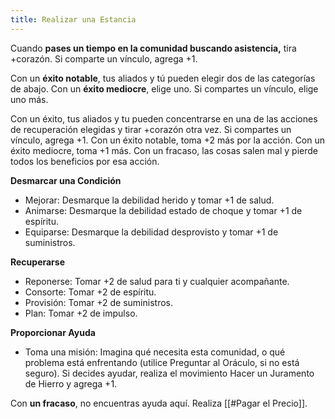 ```yaml
---
title: Realizar una Estancia
---
```


Cuando **pases un tiempo en la comunidad buscando asistencia,** tira +corazón. Si comparte un vínculo, agrega +1.

Con un **éxito notable**, tus aliados y tú pueden elegir dos de las categorías de abajo. Con un **éxito mediocre**, elige uno. Si compartes un vínculo, elige uno más.

Con un éxito, tus aliados y tu pueden concentrarse en una de las acciones de recuperación elegidas y tirar +corazón otra vez. Si compartes un vínculo, agrega +1. Con un éxito notable, toma +2 más por la acción. Con un éxito mediocre, toma +1 más. Con un fracaso, las cosas salen mal y pierde todos los beneficios por esa acción.

**Desmarcar una Condición**

- Mejorar: Desmarque la debilidad herido y tomar +1 de salud.
- Animarse: Desmarque la debilidad estado de choque y tomar +1 de espíritu.
- Equiparse: Desmarque la debilidad desprovisto y tomar +1 de suministros.

**Recuperarse**

- Reponerse: Tomar +2 de salud para ti y cualquier acompañante.
- Consorte: Tomar +2 de espíritu.
- Provisión: Tomar +2 de suministros.
- Plan: Tomar +2 de impulso.

**Proporcionar Ayuda**

- Toma una misión: Imagina qué necesita esta comunidad, o qué problema está enfrentando (utilice Preguntar al Oráculo, si no está seguro). Si decides ayudar, realiza el movimiento Hacer un Juramento de Hierro y agrega +1.

Con **un fracaso**, no encuentras ayuda aquí. Realiza [[#Pagar el Precio]].

